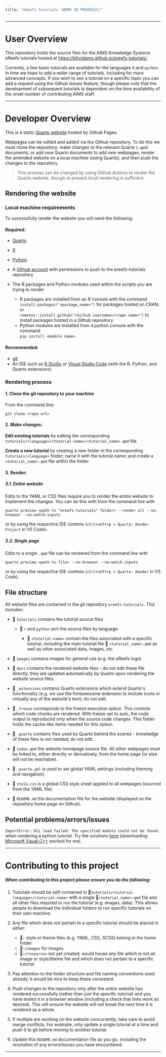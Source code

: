 ```yaml
---
title: "eReefs Tutorials (WORK IN PROGRESS)"
---
```



---

# User Overview

This repository holds the source files for the AIMS Knowledge Systems eReefs tutorials hosted at https://bfordaims.github.io/ereefs-tutorials/. 

Currently, a few basic tutorials are available for the languages `R` and `python`. In time we hope to add a wider range of tutorials, including for more advanced concepts. If you wish to see a tutorial on a specific topic you can add a request using the Github Issues feature, though please note that the development of subsequent tutorials is dependent on the time availability of the small number of contributing AIMS staff.

---

# Developer Overview

This is a static [Quarto website](https://quarto.org/docs/websites) hosted by Github Pages. 

Webpages can be edited and added via the Github repository. To do this we must clone the repository, make changes to the relevant Quarto (`.qmd`) documents, or add new Quarto documents to add new webpages, render the amended website on a local machine (using Quarto), and then push the changes to the repository.

> This process can be changed by using Github Actions to render the Quarto website, though at present local rendering is sufficient. 

## Rendering the website

### Local machine requirements

To successfully render the website you will need the following:

#### Required:

* [Quarto](https://quarto.org/docs/get-started)
* [R](https://www.r-project.org/)
* [Python](https://wiki.python.org/moin/BeginnersGuide/Download)
* A [Github account](https://github.com/join) with permissions to push to the ereefs-tutorials repository
* The R packages and Python modules used within the scripts you are trying to render

  * R packages are installed from an R console with the command <br>`install.packages("<package_name>")` for packages hosted on CRAN; or <br>`remotes::install_github("<Github username>/<repo name>")` to install packages hosted in a Github repository.
  * Python modules are installed from a python console with the command <br> `pip install <module name>`

#### Recommended:

* [git](https://git-scm.com/book/en/v2/Getting-Started-Installing-Git)
* An IDE such as [R Studio](https://posit.co/downloads/) or [Visual Studio Code](https://code.visualstudio.com/download) (with the R, Python, and Quarto extensions)


### Rendering process

#### 1. Clone the git repository to your machine

From the command line: 

```
git clone <repo url>
```

#### 2. Make changes:

**Edit existing tutorials** by editing the corresponding `tutorials/<language>/<tutorial-name>/<tutorial_name>.qmd` file. 
  
**Create a new tutorial** by creating a new folder in the corresponding `tutorials/<language>` folder; name it with the tutorial name; and create a `<tutorial_name>.qmd` file within the folder

#### 3. Render:

##### 3.1. Entire website
Edits to the YAML or CSS files require you to render the entire website to implement the changes. You can do this with from the command line with

```
quarto preview <path to "ereefs-tutorials" folder> --render all --no-browser --no-watch-inputs
```

or by using the respective IDE controls (`ctrl+shft+p > Quarto: Render Project` in VS Code).

##### 3.2. Single page
Edits to a single `.qmd` file can be rendered from the command line with 

```
quarto preview <path to file> --no-browser --no-watch-inputs
``` 

or by using the respective IDE controls (`ctrl+shft+p > Quarto: Render` in VS Code).


## File structure

All website files are contained in the git repository `ereefs-tutorials`. This includes:

* :file_folder: `tutorials` contains the tutorial source files

  * :file_folder: `r` and `python` sort the source files by language.

    * :file_folder: `<tutorial-name>` contain the files associated with a specific tutorial, including the main tutorial file :page_facing_up: `<tutorial_name>.qmd` as well as other associated data, images, etc.

* :file_folder: `images` contains images for general use (e.g. the eReefs logo)

* :file_folder: `docs` contains the rendered website files - do not edit these file directly, they are updated automatically by Quarto upon rendering the website source files.

* :file_folder: `_extensions` contains Quarto extensions which extend Quarto's functionality (e.g. we use the fontawesome extension to include icons in virtually any of the website's text); do not edit.

* :file_folder: `_freeze` corresponds to the freeze execution option. This controls which code chunks are rendered. With freeze set to auto, the code output is reproduced only when the source code changes. This folder holds the cache-like items needed for this option.  

* :file_folder: `.quarto` contains files used by Quarto behind the scenes - knowledge of these files is not needed; do not edit.

* :page_facing_up: `index.qmd` the website homepage source file. All other webpages must be linked to, either directly or derivatively, from the home page (or else will not be reachable).

* :page_facing_up: `_quarto.yml` is used to set global YAML settings (including theming and navigation).

* :page_facing_up: `style.css` is a global CSS style sheet applied to all webpages (sourced from the YAML file).

* :page_facing_up: `README.md` the documentation file for the website (displayed on the repository home page on Github).

## Potential problems/errors/issues

`ImportError: DLL load failed: The specified module could not be found.` when rendering a python tutorial. Try the solutions [here](https://stackoverflow.com/questions/20201868/importerror-dll-load-failed-the-specified-module-could-not-be-found) (downloading [Microsoft Visual C++](https://learn.microsoft.com/en-us/cpp/windows/latest-supported-vc-redist?view=msvc-170) worked for me).

---

# Contributing to this project

##### *When contributing to this project please ensure you do the following:*

1. Tutorials should be self-contained in :file_folder:`tutorials/<tutorial language>/<tutorial-name>` with a single :page_facing_up:`<tutorial_name>.qmd` file and all other files required to run the tutorial (e.g. images, data). This allows people to download the individual folders to run specific tutorials on their own machine.


2. Any file which does not pertain to a specific tutorial should be placed in either:
  
    * :file_folder:`~` style or theme files (e.g. YAML, CSS, SCSS) belong in the home folder
    * :file_folder:`~/images` for images
    * :file_folder:`~/resources` not yet created; would house any file which is not an image or style/theme file and which does not pertain to a specific tutorial

3. Pay attention to the folder structure and file naming conventions used already. It would be nice to keep these consistent. 

4. Push changes to the repository only after the *entire* website has rendered successfully (rather than just the specific tutorial) and you have tested it in a browser window (including a check that links work as desired). This will ensure the website will not break the next time it is rendered as a whole. 

5. If multiple are working on the website concurrently, take care to avoid merge conflicts. For example, only update a single tutorial at a time and push it to git before moving to another tutorial.

6. Update this `README.md` documentation file as you go, including the resolution of any errors/issues you have encountered. 


---